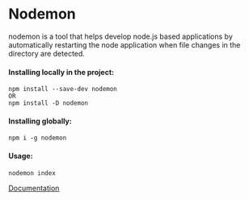 # Nodemon
nodemon is a tool that helps develop node.js based applications by automatically restarting the node application when file changes in the directory are detected.

#### Installing locally in the project:
``` 
npm install --save-dev nodemon
OR
npm install -D nodemon
```

#### Installing globally:
```
npm i -g nodemon
```

#### Usage:
```
nodemon index
```

[Documentation](https://nodemon.io/)